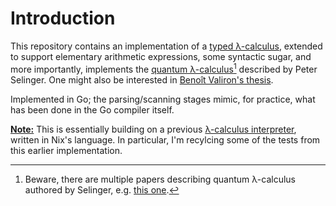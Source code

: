 # Introduction
This repository contains an implementation of a
[typed λ-calculus][wp-en-typed-lambda-calculus], extended to
support elementary arithmetic expressions, some syntactic sugar,
and more importantly, implements the [quantum λ-calculus][qlc][^0]
described by Peter Selinger. One might also be interested in
[Benoît Valiron's thesis][benoit-valiron-thesis].

Implemented in Go; the parsing/scanning stages mimic, for practice,
what has been done in the Go compiler itself.

**<u>Note:</u>** This is essentially building on a previous
[λ-calculus interpreter][tales-lambda], written in Nix's language.
In particular, I'm recylcing some of the tests from this earlier
implementation.

[^0]: Beware, there are multiple papers describing quantum
λ-calculus authored by Selinger, e.g. [this one][qlc].

[qlc]: https://www.mscs.dal.ca/~selinger/papers/qlambdabook.pdf
[benoit-valiron-thesis]: https://theses.hal.science/tel-00483944
[wp-en-typed-lambda-calculus]: https://en.wikipedia.org/wiki/Typed_lambda_calculus
[tales-lambda]: https://tales.mbivert.com/on-nix-language-lambda-calculus/
